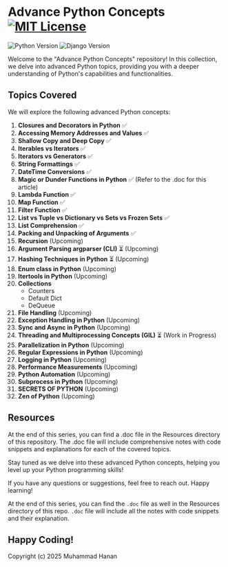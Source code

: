 # Advance Python Concepts [![MIT License](https://img.shields.io/badge/License-MIT-blue.svg)](https://opensource.org/licenses/MIT)



![Python Version](https://img.shields.io/badge/Python-3.8%2B-brightgreen)
![Django Version](https://img.shields.io/badge/Django-3.2%2B-blue)

Welcome to the "Advance Python Concepts" repository! In this collection, we delve into advanced Python topics, providing you with a deeper understanding of Python's capabilities and functionalities.

## Topics Covered

We will explore the following advanced Python concepts:

1. **Closures and Decorators in Python** ✅
2. **Accessing Memory Addresses and Values** ✅
3. **Shallow Copy and Deep Copy** ✅
4. **Iterables vs Iterators** ✅
5. **Iterators vs Generators** ✅
6. **String Formattings** ✅
7. **DateTime Conversions** ✅
8. **Magic or Dunder Functions in Python** ✅ (Refer to the .doc for this article)
9. **Lambda Function** ✅
10. **Map Function** ✅
11. **Filter Function** ✅
12. **List vs Tuple vs Dictionary vs Sets vs Frozen Sets** ✅
13. **List Comprehension** ✅
14. **Packing and Unpacking of Arguments** ✅
15. **Recursion** (Upcoming)
16. **Argument Parsing argparser (CLI)** ⏳ (Upcoming)
17. **Hashing Techniques in Python** ⏳  (Upcoming)
18. **Enum class in Python** (Upcoming)
19. **Itertools in Python** (Upcoming)
20. **Collections**
    - Counters
    - Default Dict
    - DeQueue
21. **File Handling** (Upcoming)
22. **Exception Handling in Python** (Upcoming)
23. **Sync and Async in Python** (Upcoming)
24. **Threading and Multiprocessing Concepts (GIL)** ⏳ (Work in Progress)
25. **Parallelization in Python** (Upcoming)
26. **Regular Expressions in Python** (Upcoming)
27. **Logging in Python** (Upcoming)
28. **Performance Measurements** (Upcoming)
29. **Python Automation** (Upcoming)
30. **Subprocess in Python** (Upcoming)
31. **SECRETS OF PYTHON** (Upcoming)
32. **Zen of Python** (Upcoming)

## Resources

At the end of this series, you can find a .doc file in the Resources directory of this repository. The .doc file will include comprehensive notes with code snippets and explanations for each of the covered topics.

Stay tuned as we delve into these advanced Python concepts, helping you level up your Python programming skills!

If you have any questions or suggestions, feel free to reach out. Happy learning!

At the end of this series, you can find the `.doc` file as well in the Resources directory of this repo. `.doc` file will include all the notes with code snippets and their explanation.

Happy Coding! 
-
Copyright (c) 2025 Muhammad Hanan
 
